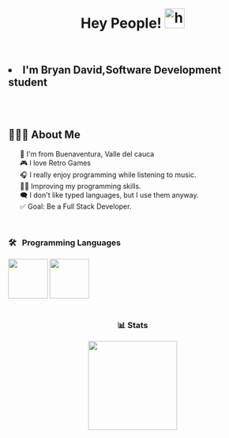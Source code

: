<h1 align="center">Hey People! <img src="https://media.tenor.com/Sgp270pLW2QAAAAj/megaman-x-piki.gif" width="40px" alt="hi"></h1>

<br> 
   <h2 align="left"> <li> I'm Bryan David,Software Development student  </li> </h2>
</br>


<br>
      <div align="left">
           <h2>👨🏾‍💻 About Me</h2>
            <ul style="list-style: none;">
                <li>🔰 I'm from Buenaventura, Valle del cauca</li>
                <li>🎮 I love Retro Games </li>
                <li>🎧 I really enjoy programming while listening to music.</li>
                <li>💪🏾 Improving my programming skills.</li>
                <li>🗨️ I don't like typed languages, but I use them anyway.</li>
                <li>✅ Goal: Be a Full Stack Developer.</li>
            </ul>
      </div>
<br>
<div align="leftr">
   <h3>🛠 &nbsp; Programming Languages</h3>
  <img src='https://github.com/MarikIshtar007/MarikIshtar007/blob/master/images/cpp.svg' width='80'/>
  <img src='https://github.com/MarikIshtar007/MarikIshtar007/blob/master/images/python2.png' height='80'/>
</div>

<br>

<div align="center">
  <h3>📊 Stats</h3>
  <img src="https://github-readme-stats.vercel.app/api?username=BDbandzzz&show_icons=true&theme=tokyonight" height="180" />
</div>
